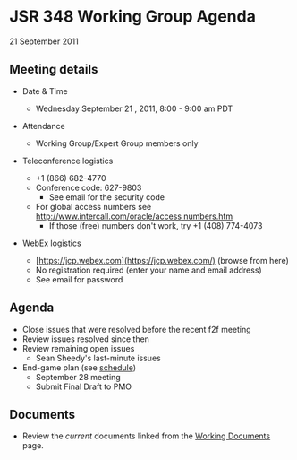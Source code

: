 # JSR 348 Working Group Agenda  
21 September 2011

## Meeting details

*   Date & Time
    *   Wednesday September 21 , 2011, 8:00 - 9:00 am PDT
*   Attendance
    *   Working Group/Expert Group members only  

*   Teleconference logistics
    *   +1 (866) 682-4770
    *   Conference code: 627-9803
        *   See email for the security code
    *   For global access numbers see [http://www.intercall.com/oracle/access numbers.htm](http://www.intercall.com/oracle/access_numbers.htm)
        *   If those (free) numbers don't work, try +1 (408) 774-4073
*   WebEx logistics
    *   [https://jcp.webex.com](https://jcp.webex.com/) (browse from here)
    *   No registration required (enter your name and email address)
    *   See email for password

## **Agenda**

*   Close issues that were resolved before the recent f2f meeting
*   Review issues resolved since then
*   Review remaining open issues
    *   Sean Sheedy's last-minute issues
*   End-game plan (see [schedule](https://github.com/apastsya/files/jsr348/Working%20documents/Schedule.md))
    *   September 28 meeting
    *   Submit Final Draft to PMO

## Documents

*   Review the _current_ documents linked from the [Working Documents](http://java.net/projects/jsr348/pages/WorkingDocuments) page.